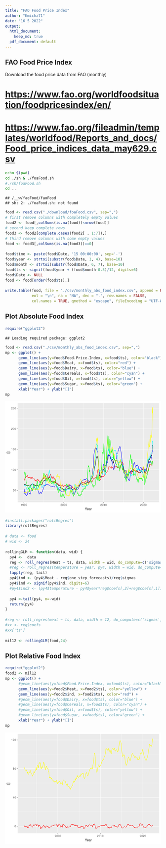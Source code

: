 ```yaml
---
title: "FAO Food Price Index"
author: "Kmicha71"
date: "16 5 2022"
output:
  html_document: 
    keep_md: true
  pdf_document: default
---
```




## FAO Food Price Index

Download the food price data from FAO (monthly)

# https://www.fao.org/worldfoodsituation/foodpricesindex/en/
# https://www.fao.org/fileadmin/templates/worldfood/Reports_and_docs/Food_price_indices_data_may629.csv


```sh
echo $(pwd)
cd ./sh & ./foaFood.sh
#./sh/foaFood.sh
cd ..

```

```
## /__w/faoFood/faoFood
## sh: 2: ./foaFood.sh: not found
```



```r
food <- read.csv("./download/foaFood.csv", sep=",")
# first remove columns with completely empty values
food2 <- food[,colSums(is.na(food))<nrow(food)]
# second keep complete rows
food3 <- food2[complete.cases(food2[ , 1:7]),]
# third remove columns with some empty values
food <- food3[,colSums(is.na(food3))==0] 

food$time <- paste(food$Date, '15 00:00:00', sep='-')
food$year <- strtoi(substr(food$Date, 1, 4), base=10)
food$month <- strtoi(substr(food$Date, 6, 7), base=10)
food$ts <- signif(food$year + (food$month-0.5)/12, digits=6)
food$Date <- NULL
food <- food[order(food$ts),]

write.table(food, file = "./csv/monthly_abs_food_index.csv", append = FALSE, quote = TRUE, sep = ",",
            eol = "\n", na = "NA", dec = ".", row.names = FALSE,
            col.names = TRUE, qmethod = "escape", fileEncoding = "UTF-8")
```


## Plot Absolute Food Index


```r
require("ggplot2")
```

```
## Loading required package: ggplot2
```

```r
food <- read.csv("./csv/monthly_abs_food_index.csv", sep=",")
mp <- ggplot() +
      geom_line(aes(y=food$Food.Price.Index, x=food$ts), color="black") +
      geom_line(aes(y=food$Meat, x=food$ts), color="red") +
      geom_line(aes(y=food$Dairy, x=food$ts), color="blue") +
      geom_line(aes(y=food$Cereals, x=food$ts), color="cyan") +  
      geom_line(aes(y=food$Oil, x=food$ts), color="yellow") +  
      geom_line(aes(y=food$Sugar, x=food$ts), color="green") +  
      xlab("Year") + ylab("[]")
mp
```

![](README_files/figure-html/plot-1.png)<!-- -->



```r
#install.packages("rollRegres")
library(rollRegres)

# data <- food
# wid <- 24

rollingGLM <- function(data, wid) {
  py4 <-  data
  reg <- roll_regres(Meat ~ ts, data, width = wid, do_compute=c('sigmas', '1_step_forecasts')) 
  #reg <- roll_regres(temperature ~ year, py4, width = wid, do_compute=c('sigmas'))
  lapply(reg, tail)
  py4$ind <- (py4$Meat - reg$one_step_forecasts)/reg$sigmas  
  py4$ind <- signif(py4$ind, digits=6)
  #py4$ind2 <- (py4$temperature - py4$year*reg$coefs[,2]+reg$coefs[,1])/reg$sigmas
  
  py4 <-tail(py4, n=-wid)
  return(py4) 
}  

#reg <- roll_regres(meat ~ ts, data, width = 12, do_compute=c('sigmas', '1_step_forecasts')) 
#xx <- reg$coefs
#xx['ts']

mil12 <- rollingGLM(food,24)
```



## Plot Relative Food Index


```r
require("ggplot2")
food2 <- mil12
mp <- ggplot() +
      #geom_line(aes(y=food$Food.Price.Index, x=food$ts), color="black") +
      geom_line(aes(y=food2$Meat, x=food2$ts), color="yellow") +
      geom_line(aes(y=food2$ind, x=food2$ts), color="red") +
      #geom_line(aes(y=food$Dairy, x=food$ts), color="blue") +
      #geom_line(aes(y=food$Cereals, x=food$ts), color="cyan") +  
      #geom_line(aes(y=food$Oil, x=food$ts), color="yellow") +  
      #geom_line(aes(y=food$Sugar, x=food$ts), color="green") +  
      xlab("Year") + ylab("[]")
mp
```

![](README_files/figure-html/plot2-1.png)<!-- -->






